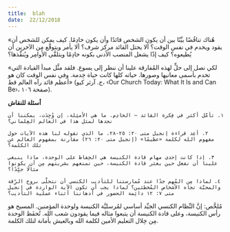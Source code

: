 ```yaml
---
title:  blah
date:  22/12/2018
---
```


«هُناك تناقُضًا بيِّنًا بين أن يكون الشخص قائدًا وأن يكون خادِمًا. كيف يمكن للشخص أن يقود ويخدم في نفس الوقت؟ ألا يحتل القائد مركز شرف؟ ألا يأمر ويتوقَّع مِن الآخرين أن يُطيعوه؟ كيف إذًا يشغل المنصب الأدنى بكونه خادِمًا ويتلقَّى الأوامِر ويُنفِّذها؟

«لكي نصل إلى حلٍّ لهذه المُفارقة علينا أن ننظر إلى يسوع. فلقد مثَّل مبدأ القيادة التي تخدم بأسمى معانيها وصورها. حياته كلها كانت حياة خِدمة. وفي نفس الوقت كان هو أعظم قائد رآه العالم قط» (ج. آرثر كيو، ‹Our Church Today: What It Is and Can Be›، صفحة ١٠٦).

**أسئلة للنقاش**

`١. تأمَّل أكثر في فِكرة القائد — الخادِم. ما هي الأمثِلة، إن وُجِدَت، يمكننا أن نجدها لمثل هذا في العالم العِلماني؟`

`٢. أعِد قراءة إنجيل متى ٢٠: ٢٥-٢٨. ما الذي تقوله لنا هذه الآيات حول مفهوم الله لكلمة «عظيمًا» (إنجيل متى ٢٠: ٢٦) مقارنة بمفهوم العالم عن تلك الكلمة؟`

`٣. إذا كانت إحدى مهام قادة الكنيسة هي الحِفاظ على الوحدة، ماذا ينبغي علينا أن نفعل حين يعثر قادة الكنيسة، حين تمنعهم بشريتهم مِن أن يكونوا مثالًا جيِّدًا؟`

`٤. لماذا مِن المُهم جدًا عند مُمارستنا للتأديب الكنسي أن نتحلَّى بروح الرِّقة والمحبَّة تجاه الأشخاص المُخطئين؟ لماذا يجب أن تكون الآية الواردة في إنجيل متى ٧: ١٢ دائِمة الحضور في أذهاننا أثناء عملية التأديب؟`

مُلخَّص: إنَّ النِّظام الكنسي الجيِّد أساسي لمُرسليَّة الكنيسة ولوحدة المؤمنين. المسيح هو رأس الكنيسة، وعلى قادة الكنيسة أن يتبعوا مثاله فيما يقودون شعب الله. تُحفَظ الوحدة مِن خِلال التعليم الأمين لكلمة الله وبالعيش بأمانة لتلك الكلمة.
